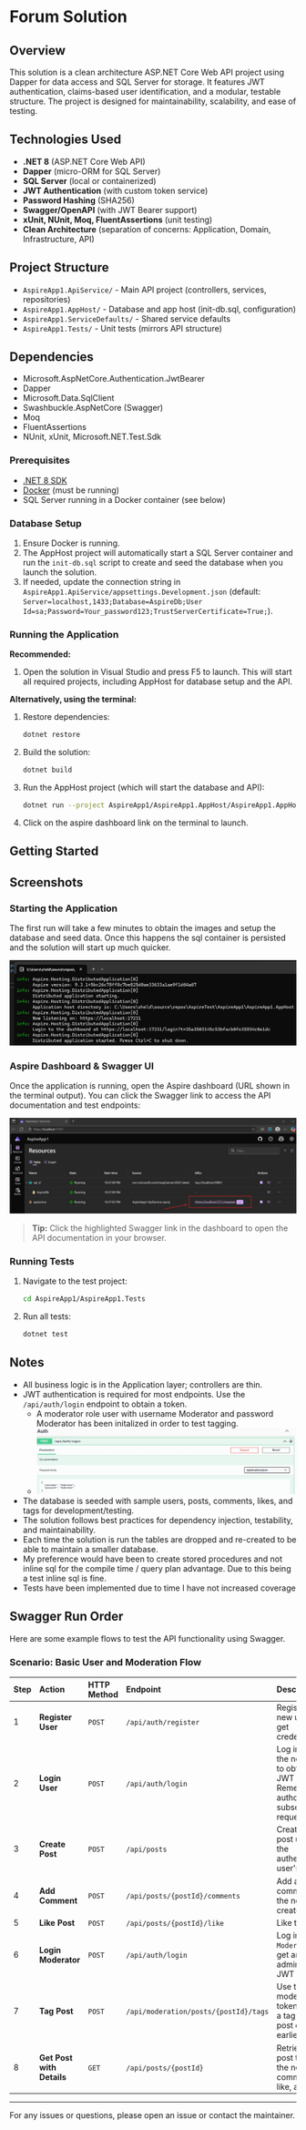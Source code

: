 # Forum Solution

## Overview
This solution is a clean architecture ASP.NET Core Web API project using Dapper for data access and SQL Server for storage. It features JWT authentication, claims-based user identification, and a modular, testable structure. The project is designed for maintainability, scalability, and ease of testing.

## Technologies Used
- **.NET 8** (ASP.NET Core Web API)
- **Dapper** (micro-ORM for SQL Server)
- **SQL Server** (local or containerized)
- **JWT Authentication** (with custom token service)
- **Password Hashing** (SHA256)
- **Swagger/OpenAPI** (with JWT Bearer support)
- **xUnit, NUnit, Moq, FluentAssertions** (unit testing)
- **Clean Architecture** (separation of concerns: Application, Domain, Infrastructure, API)

## Project Structure
- `AspireApp1.ApiService/` - Main API project (controllers, services, repositories)
- `AspireApp1.AppHost/` - Database and app host (init-db.sql, configuration)
- `AspireApp1.ServiceDefaults/` - Shared service defaults
- `AspireApp1.Tests/` - Unit tests (mirrors API structure)

## Dependencies
- Microsoft.AspNetCore.Authentication.JwtBearer
- Dapper
- Microsoft.Data.SqlClient
- Swashbuckle.AspNetCore (Swagger)
- Moq
- FluentAssertions
- NUnit, xUnit, Microsoft.NET.Test.Sdk


### Prerequisites
- [.NET 8 SDK](https://dotnet.microsoft.com/download)
- [Docker](https://www.docker.com/products/docker-desktop) (must be running)
- SQL Server running in a Docker container (see below)

### Database Setup
1. Ensure Docker is running.
2. The AppHost project will automatically start a SQL Server container and run the `init-db.sql` script to create and seed the database when you launch the solution.
3. If needed, update the connection string in `AspireApp1.ApiService/appsettings.Development.json` (default: `Server=localhost,1433;Database=AspireDb;User Id=sa;Password=Your_password123;TrustServerCertificate=True;`).

### Running the Application
**Recommended:**
1. Open the solution in Visual Studio and press F5 to launch. This will start all required projects, including AppHost for database setup and the API.

**Alternatively, using the terminal:**
1. Restore dependencies:
   ```sh
   dotnet restore
   ```
2. Build the solution:
   ```sh
   dotnet build
   ```
3. Run the AppHost project (which will start the database and API):
   ```sh
   dotnet run --project AspireApp1/AspireApp1.AppHost/AspireApp1.AppHost.csproj
   ```
4. Click on the aspire dashboard link on the terminal to launch.

## Getting Started
## Screenshots

### Starting the Application

The first run will take a few minutes to obtain the images and setup the database and seed data.
Once this happens the sql container is persisted and the solution will start up much quicker.

![Aspire Distributed Application Starting](./Starting.png)

### Aspire Dashboard & Swagger UI
Once the application is running, open the Aspire dashboard (URL shown in the terminal output). You can click the Swagger link to access the API documentation and test endpoints:

![Aspire Dashboard and Swagger UI](./Aspire.png)

> **Tip:** Click the highlighted Swagger link in the dashboard to open the API documentation in your browser.

### Running Tests
1. Navigate to the test project:
   ```sh
   cd AspireApp1/AspireApp1.Tests
   ```
2. Run all tests:
   ```sh
   dotnet test
   ```

## Notes
- All business logic is in the Application layer; controllers are thin.
- JWT authentication is required for most endpoints. Use the `/api/auth/login` endpoint to obtain a token.
  - A moderator role user with username Moderator and password Moderator has been initalized in order to test tagging.
  - ![Auth For Moderator](./Moderator.png)
- The database is seeded with sample users, posts, comments, likes, and tags for development/testing.
- The solution follows best practices for dependency injection, testability, and maintainability.
- Each time the solution is run the tables are dropped and re-created to be able to maintain a smaller database.
- My preference would have been to create stored procedures and not inline sql for the compile time / query plan advantage. Due to this being a test inline sql is fine.
- Tests have been implemented due to time I have not increased coverage

## Swagger Run Order

Here are some example flows to test the API functionality using Swagger.

### Scenario: Basic User and Moderation Flow

| Step | Action | HTTP Method | Endpoint | Description |
| :--- | :--- | :--- | :--- | :--- |
| 1 | **Register User** | `POST` | `/api/auth/register` | Register a new user to get credentials. |
| 2 | **Login User** | `POST` | `/api/auth/login` | Log in with the new user to obtain a JWT token. Remember to authorize subsequent requests. |
| 3 | **Create Post** | `POST` | `/api/posts` | Create a new post using the authenticated user's token. |
| 4 | **Add Comment** | `POST` | `/api/posts/{postId}/comments` | Add a comment to the newly created post. |
| 5 | **Like Post** | `POST` | `/api/posts/{postId}/like` | Like the post. |
| 6 | **Login Moderator** | `POST` | `/api/auth/login` | Log in as the `Moderator` to get an admin-level JWT token. |
| 7 | **Tag Post** | `POST` | `/api/moderation/posts/{postId}/tags` | Use the moderator token to add a tag to the post created earlier. |
| 8 | **Get Post with Details**| `GET` | `/api/posts/{postId}` | Retrieve the post to see the new comment, like, and tag. |

---

For any issues or questions, please open an issue or contact the maintainer.
